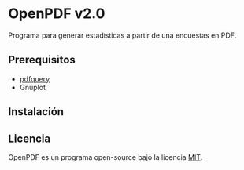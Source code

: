 # OpenPDF v2.0

Programa para generar estadísticas a partir de una encuestas en PDF.

## Prerequisitos
- [pdfquery](https://pypi.python.org/pypi/pdfquery)
- Gnuplot

## Instalación

## Licencia
OpenPDF es un programa open-source bajo la licencia [MIT](https://opensource.org/licenses/MIT).
